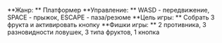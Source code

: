 **Жанр: ** Платформер
**Управление: ** WASD - передвижение, SPACE - прыжок, ESCAPE - паза/резюме
**Цель игры: ** Собрать 3 фрукта и активировать кнопку
**Фишки игры: ** 2 противника, 3 разновидности ловушек, 3 типа фруктов, 1 кнопка
